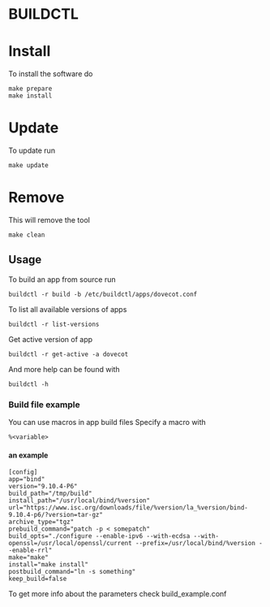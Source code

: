 BUILDCTL
========


# Install
To install the software do
```
make prepare
make install
```

# Update
To update run
```
make update
```

# Remove
This will remove the tool
```
make clean
```

## Usage
To build an app from source run
```
buildctl -r build -b /etc/buildctl/apps/dovecot.conf
```
To list all available versions of apps
```
buildctl -r list-versions
```
Get active version of app
```
buildctl -r get-active -a dovecot
```

And more help can be found with
```
buildctl -h
```

### Build file example
You can use macros in app build files
Specify a macro with
```
%<variable>
```

#### an example
```
[config]
app="bind"
version="9.10.4-P6"
build_path="/tmp/build"
install_path="/usr/local/bind/%version"
url="https://www.isc.org/downloads/file/%version/la_%version/bind-9.10.4-p6/?version=tar-gz"
archive_type="tgz"
prebuild_command="patch -p < somepatch"
build_opts="./configure --enable-ipv6 --with-ecdsa --with-openssl=/usr/local/openssl/current --prefix=/usr/local/bind/%version --enable-rrl"
make="make"
install="make install"
postbuild_command="ln -s something"
keep_build=false
```
To get more info about the parameters check build_example.conf

